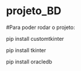 # projeto_BD

#Para poder rodar o projeto:
<p>pip install customtkinter</p>
<p>pip install tkinter</p>
<p>pip install oracledb</p>
